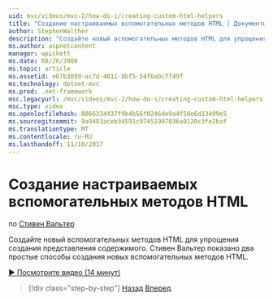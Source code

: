 ```yaml
---
uid: mvc/videos/mvc-2/how-do-i/creating-custom-html-helpers
title: "Создание настраиваемых вспомогательных методов HTML | Документы Microsoft"
author: StephenWalther
description: "Создайте новый вспомогательных методов HTML для упрощения создания представления содержимого. Стивен Вальтер показано два простые способы создания новых вспомогательных методов HTML."
ms.author: aspnetcontent
manager: wpickett
ms.date: 08/20/2008
ms.topic: article
ms.assetid: e67b3889-ac7d-4811-8bf5-54f6abc7f49f
ms.technology: dotnet-mvc
ms.prod: .net-framework
msc.legacyurl: /mvc/videos/mvc-2/how-do-i/creating-custom-html-helpers
msc.type: video
ms.openlocfilehash: 8066334437f9b4b56f0246de9a4f58e6d13499e5
ms.sourcegitcommit: 9a9483aceb34591c97451997036a9120c3fe2baf
ms.translationtype: MT
ms.contentlocale: ru-RU
ms.lasthandoff: 11/10/2017
---
```

<a name="creating-custom-html-helpers"></a>Создание настраиваемых вспомогательных методов HTML
====================
по [Стивен Вальтер](https://github.com/StephenWalther)

Создайте новый вспомогательных методов HTML для упрощения создания представления содержимого. Стивен Вальтер показано два простые способы создания новых вспомогательных методов HTML.

[&#9654; Посмотрите видео (14 минут)](https://channel9.msdn.com/Blogs/ASP-NET-Site-Videos/creating-custom-html-helpers)

>[!div class="step-by-step"]
[Назад](creating-unit-tests-for-aspnet-mvc-applications.md)
[Вперед](creating-model-classes-with-linq-to-sql.md)
